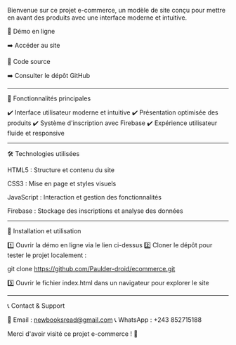 
Bienvenue sur ce projet e-commerce, un modèle de site conçu pour mettre en avant des produits avec une interface moderne et intuitive.

🔗 Démo en ligne

➡️ Accéder au site

📁 Code source

➡️ Consulter le dépôt GitHub


---

📌 Fonctionnalités principales

✔️ Interface utilisateur moderne et intuitive
✔️ Présentation optimisée des produits
✔️ Système d'inscription avec Firebase
✔️ Expérience utilisateur fluide et responsive


---

🛠️ Technologies utilisées

HTML5 : Structure et contenu du site

CSS3 : Mise en page et styles visuels

JavaScript : Interaction et gestion des fonctionnalités

Firebase : Stockage des inscriptions et analyse des données



---

📂 Installation et utilisation

1️⃣ Ouvrir la démo en ligne via le lien ci-dessus
2️⃣ Cloner le dépôt pour tester le projet localement :

git clone https://github.com/Paulder-droid/ecommerce.git

3️⃣ Ouvrir le fichier index.html dans un navigateur pour explorer le site


---

📞 Contact & Support

📧 Email : newbooksread@gmail.com
📞 WhatsApp : +243 852715188

Merci d'avoir visité ce projet e-commerce ! 🚀

